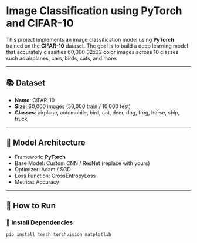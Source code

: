 # Image Classification using PyTorch and CIFAR-10

This project implements an image classification model using **PyTorch** trained on the **CIFAR-10** dataset. The goal is to build a deep learning model that accurately classifies 60,000 32x32 color images across 10 classes such as airplanes, cars, birds, cats, and more.

---

## 📚 Dataset

- **Name**: CIFAR-10
- **Size**: 60,000 images (50,000 train / 10,000 test)
- **Classes**: airplane, automobile, bird, cat, deer, dog, frog, horse, ship, truck

---

## 🧠 Model Architecture

- Framework: **PyTorch**
- Base Model: Custom CNN / ResNet (replace with yours)
- Optimizer: Adam / SGD
- Loss Function: CrossEntropyLoss
- Metrics: Accuracy

---

## 🚀 How to Run

### 🔧 Install Dependencies

```bash
pip install torch torchvision matplotlib
